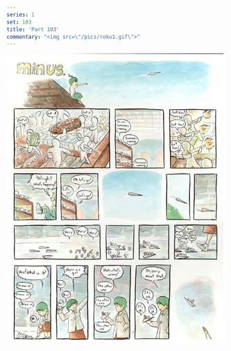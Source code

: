 ```yaml
---
series: 1
set: 103
title: 'Part 103'
commentary: "<img src=\"/pics/roku1.gif\">"
---
```


![](../../../../assets/minus/part-103/minus103.jpg)